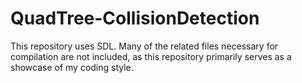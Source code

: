 # QuadTree-CollisionDetection
This repository uses SDL. Many of the related files necessary for compilation are not included, as this repository primarily serves as a showcase of my coding style.

